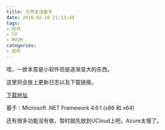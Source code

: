 ```yaml
---
title: 贝壳生活盒子
date: 2016-02-16 21:13:44
tags:
- 软件
- C#
- MVVM
categories: 
- 软件
---
```


唔，一款本意是小软件但是逐渐变大的东西。

这里将会放上更新日志以及下载链接。

[下载地址](http://ct.auroradysis.com/update/publish.htm)

基于：Microsoft .NET Framework 4.6.1 (x86 和 x64)

还有很多功能没有做，暂时就先放到UCloud上吧，Azure太慢了。